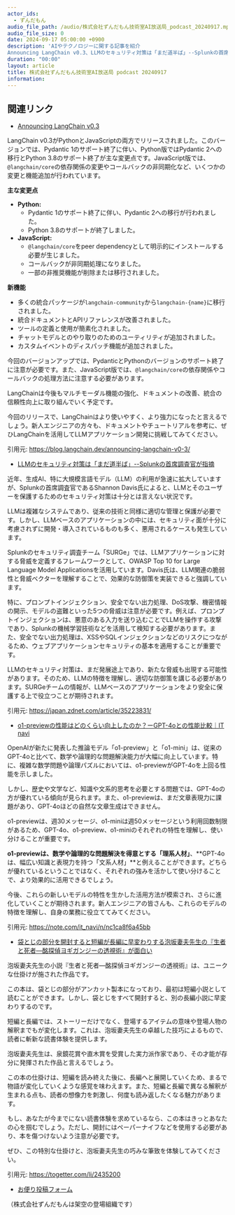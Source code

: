 ```yaml
---
actor_ids:
  - ずんだもん
audio_file_path: /audio/株式会社ずんだもん技術室AI放送局_podcast_20240917.mp3
audio_file_size: 0
date: 2024-09-17 05:00:00 +0900
description: 'AIやテクノロジーに関する記事を紹介  
Announcing LangChain v0.3、LLMのセキュリティ対策は「まだ道半ば」--Splunkの首席調査官が指摘、o1-previewの性能はどのくらい向上したのか？ーGPT-4oとの性能比較｜IT navi、袋とじの部分を開封すると短編が長編に早変わりする泡坂妻夫先生の『生者と死者―酩探偵ヨギガンジーの透視術』が面白い'
duration: "00:00"
layout: article
title: 株式会社ずんだもん技術室AI放送局 podcast 20240917
information: 
---
```


## 関連リンク


- [Announcing LangChain v0.3](https://blog.langchain.dev/announcing-langchain-v0-3/)  



LangChain v0.3がPythonとJavaScriptの両方でリリースされました。このバージョンでは、Pydantic 1のサポート終了に伴い、Python版ではPydantic 2への移行とPython 3.8のサポート終了が主な変更点です。JavaScript版では、`@langchain/core`の依存関係の変更やコールバックの非同期化など、いくつかの変更と機能追加が行われています。


**主な変更点**

* **Python:**
    * Pydantic 1のサポート終了に伴い、Pydantic 2への移行が行われました。
    * Python 3.8のサポートが終了しました。
* **JavaScript:**
    * `@langchain/core`をpeer dependencyとして明示的にインストールする必要が生じました。
    * コールバックが非同期処理になりました。
    * 一部の非推奨機能が削除または移行されました。


**新機能**

* 多くの統合パッケージが`langchain-community`から`langchain-{name}`に移行されました。
* 統合ドキュメントとAPIリファレンスが改善されました。
* ツールの定義と使用が簡素化されました。
* チャットモデルとのやり取りのためのユーティリティが追加されました。
* カスタムイベントのディスパッチ機能が追加されました。


今回のバージョンアップでは、PydanticとPythonのバージョンのサポート終了に注意が必要です。また、JavaScript版では、`@langchain/core`の依存関係やコールバックの処理方法に注意する必要があります。


LangChainは今後もマルチモーダル機能の強化、ドキュメントの改善、統合の信頼性向上に取り組んでいく予定です。


今回のリリースで、LangChainはより使いやすく、より強力になったと言えるでしょう。新人エンジニアの方々も、ドキュメントやチュートリアルを参考に、ぜひLangChainを活用してLLMアプリケーション開発に挑戦してみてください。 


引用元: https://blog.langchain.dev/announcing-langchain-v0-3/


- [LLMのセキュリティ対策は「まだ道半ば」--Splunkの首席調査官が指摘](https://japan.zdnet.com/article/35223831/)  


近年、生成AI、特に大規模言語モデル（LLM）の利用が急速に拡大していますが、Splunkの首席調査官であるShannon Davis氏によると、LLMとそのユーザーを保護するためのセキュリティ対策は十分とは言えない状況です。

LLMは複雑なシステムであり、従来の技術と同様に適切な管理と保護が必要です。しかし、LLMベースのアプリケーションの中には、セキュリティ面が十分に考慮されずに開発・導入されているものも多く、悪用されるケースも発生しています。

Splunkのセキュリティ調査チーム「SURGe」では、LLMアプリケーションに対する脅威を定義するフレームワークとして、OWASP Top 10 for Large Language Model Applicationsを活用しています。Davis氏は、LLM関連の脆弱性と脅威ベクターを理解することで、効果的な防御策を実装できると強調しています。

特に、プロンプトインジェクション、安全でない出力処理、DoS攻撃、機密情報の開示、モデルの盗難といった5つの脅威は注意が必要です。例えば、プロンプトインジェクションは、悪意のある入力を送り込むことでLLMを操作する攻撃であり、Splunkの機械学習技術などを活用して検知する必要があります。また、安全でない出力処理は、XSSやSQLインジェクションなどのリスクにつながるため、ウェブアプリケーションセキュリティの基本を適用することが重要です。

LLMのセキュリティ対策は、まだ発展途上であり、新たな脅威も出現する可能性があります。そのため、LLMの特徴を理解し、適切な防御策を講じる必要があります。SURGeチームの情報が、LLMベースのアプリケーションをより安全に保護する上で役立つことが期待されます。




引用元: https://japan.zdnet.com/article/35223831/


- [o1-previewの性能はどのくらい向上したのか？ーGPT-4oとの性能比較｜IT navi](https://note.com/it_navi/n/nc1ca8f6a45bb)  


OpenAIが新たに発表した推論モデル「o1-preview」と「o1-mini」は、従来のGPT-4oと比べて、数学や論理的な問題解決能力が大幅に向上しています。特に、複雑な数学問題や論理パズルにおいては、o1-previewがGPT-4oを上回る性能を示しました。

しかし、歴史や文学など、知識や文系的思考を必要とする問題では、GPT-4oの方が優れている傾向が見られます。また、o1-previewは、まだ文章表現力に課題があり、GPT-4oほどの自然な文章生成はできません。

o1-previewは、週30メッセージ、o1-miniは週50メッセージという利用回数制限があるため、GPT-4o、o1-preview、o1-miniのそれぞれの特性を理解し、使い分けることが重要です。

**o1-previewは、数学や論理的な問題解決を得意とする「理系人材」**、**GPT-4oは、幅広い知識と表現力を持つ「文系人材」**と例えることができます。どちらが優れているということではなく、それぞれの強みを活かして使い分けることで、より効果的に活用できるでしょう。

今後、これらの新しいモデルの特性を生かした活用方法が模索され、さらに進化していくことが期待されます。新人エンジニアの皆さんも、これらのモデルの特徴を理解し、自身の業務に役立ててみてください。




引用元: https://note.com/it_navi/n/nc1ca8f6a45bb


- [袋とじの部分を開封すると短編が長編に早変わりする泡坂妻夫先生の『生者と死者―酩探偵ヨギガンジーの透視術』が面白い](https://togetter.com/li/2435200)  



泡坂妻夫先生の小説『生者と死者―酩探偵ヨギガンジーの透視術』は、ユニークな仕掛けが施された作品です。

この本は、袋とじの部分がアンカット製本になっており、最初は短編小説として読むことができます。しかし、袋とじをすべて開封すると、別の長編小説に早変わりするのです。

短編と長編では、ストーリーだけでなく、登場するアイテムの意味や登場人物の解釈までもが変化します。これは、泡坂妻夫先生の卓越した技巧によるもので、読者に斬新な読書体験を提供します。

泡坂妻夫先生は、泉鏡花賞や直木賞を受賞した実力派作家であり、その才能が存分に発揮された作品と言えるでしょう。

この本の仕掛けは、短編を読み終えた後に、長編へと展開していくため、まるで物語が変化していくような感覚を味わえます。また、短編と長編で異なる解釈が生まれる点も、読者の想像力を刺激し、何度も読み返したくなる魅力があります。

もし、あなたが今までにない読書体験を求めているなら、この本はきっとあなたの心を掴むでしょう。ただし、開封にはペーパーナイフなどを使用する必要があり、本を傷つけないよう注意が必要です。

ぜひ、この特別な仕掛けと、泡坂妻夫先生の巧みな筆致を体験してみてください。 


引用元: https://togetter.com/li/2435200



- [お便り投稿フォーム](https://forms.gle/ffg4JTfqdiqK62qf9)

（株式会社ずんだもんは架空の登場組織です）
